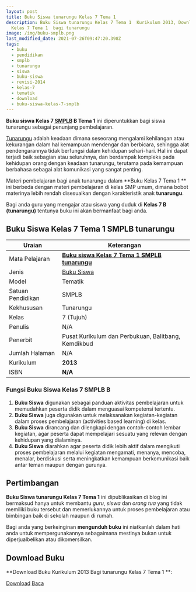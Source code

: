 ```yaml
---
layout: post
title: Buku Siswa tunarungu Kelas 7 Tema 1 
description: Buku Siswa tunarungu Kelas 7 Tema 1  Kurikulum 2013, Download buku
  Kelas 7 Tema 1  bagi tunarungu
image: /img/buku-smplb.png
last_modified_date: 2021-07-26T09:47:20.398Z
tags:
  - buku
  - pendidikan
  - smplb
  - tunarungu
  - siswa
  - buku-siswa
  - revisi-2014
  - kelas-7
  - tematik
  - download
  - buku-siswa-kelas-7-smplb
---
```



**Buku siswa Kelas 7 <abbr title="Sekolah Dasar Luar Biasa">SMPLB</abbr> B Tema 1** ini diperuntukkan bagi siswa tunarungu sebagai penunjang pembelajaran.

[Tunarungu](/teori/apa-itu-tunarungu) adalah keadaan dimana seseorang mengalami kehilangan atau kekurangan dalam hal kemampuan mendengar dan berbicara, sehingga alat pendengarannya tidak berfungsi dalam kehidupan sehari-hari. Hal ini dapat terjadi baik sebagian atau seluruhnya, dan berdampak kompleks pada kehidupan orang dengan keadaan tunarungu, terutama pada kemampuan berbahasa sebagai alat komunikasi yang sangat penting.

Materi pembelajaran bagi anak tunarungu dalam **Buku Kelas 7 Tema 1 ** ini berbeda dengan materi pembelajaran di kelas SMP umum, dimana bobot materinya lebih rendah disesuaikan dengan karakteristik anak **tunarungu**.

Bagi anda guru yang mengajar atau siswa yang duduk di **Kelas 7 B (tunarungu)** tentunya buku ini akan bermanfaat bagi anda.

## Buku Siswa Kelas 7 Tema 1 SMPLB tunarungu  

|Uraian|Keterangan|
| --- | --- |
|Mata Pelajaran|<a href="/bse/buku-siswa-tunarungu-kelas-7-tema-1" title="Buku siswa Kelas 7 Tema 1  SMPLB tunarungu"><strong>Buku siswa Kelas 7 Tema 1  SMPLB tunarungu</strong></a>|
|Jenis|<a href="/bse" title="Buku Siswa" target="_blank">Buku Siswa</a>|
|Model|Tematik|
|Satuan Pendidikan|SMPLB|
|Kekhususan|Tunarungu|
|Kelas|7 (Tujuh)|
|Penulis|N/A|
|Penerbit|Pusat Kurikulum dan Perbukuan, Balitbang, Kemdikbud|
|Jumlah Halaman|N/A|
|Kurikulum|<strong>2013</strong>|
|ISBN|<strong>N/A</strong>|

### Fungsi Buku Siswa Kelas 7 SMPLB B
1. **Buku Siswa**  digunakan sebagai panduan aktivitas pembelajaran untuk memudahkan peserta didik dalam menguasai kompetensi tertentu.
2. **Buku Siswa**  juga digunakan untuk melaksanakan kegiatan-kegiatan dalam proses pembelajaran (activities based learning) di kelas.
3. **Buku Siswa** dirancang dan dilengkapi dengan contoh-contoh lembar kegiatan, agar peserta dapat mempelajari sesuatu yang relevan dengan kehidupan yang dialaminya.
4. **Buku Siswa** diarahkan agar peserta didik lebih aktif dalam mengikuti proses pembelajaran melalui kegiatan mengamati, menanya, mencoba, menalar, berdiskusi serta meningkatkan kemampuan berkomunikasi baik antar teman maupun dengan gurunya.


## Pertimbangan
**Buku Siswa tunarungu Kelas 7 Tema 1** ini dipublikasikan di blog ini bermaksud hanya untuk membantu _guru_, _siswa_ dan _orang tua_ yang tidak memiliki buku tersebut dan memerlukannya untuk proses pembelajaran atau bimbingan baik di sekolah maupun di rumah.

Bagi anda yang berkeinginan <b>mengunduh buku</b> ini niatkanlah dalam hati anda untuk mempergunakannya sebagaimana mestinya bukan untuk diperjualbelikan atau dikomersilkan.
  
## Download Buku
**Download Buku Kurikulum 2013 Bagi tunarungu Kelas 7 Tema 1 **:
<p class="center"><a class="button download" href="https://docs.google.com/uc?export=download&id=1DoK9diVbiyo76uQtLlJiXBJWWpW6uDXO" rel="nofollow" target="_blank" title="Download">Download</a>
<a class="button demo open-dialog" href="https://drive.google.com/file/d/1DoK9diVbiyo76uQtLlJiXBJWWpW6uDXO/preview" rel="nofollow" target="_blank" title="Download">Baca</a></p>
